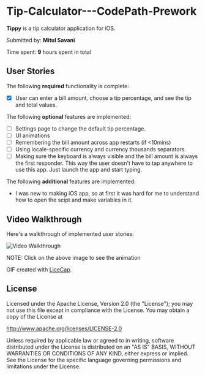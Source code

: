 # Tip-Calculator---CodePath-Prework

**Tippy** is a tip calculator application for iOS.

Submitted by: **Mitul Savani**

Time spent: **9** hours spent in total

## User Stories

The following **required** functionality is complete:

* [X] User can enter a bill amount, choose a tip percentage, and see the tip and total values.

The following **optional** features are implemented:
* [ ] Settings page to change the default tip percentage.
* [ ] UI animations
* [ ] Remembering the bill amount across app restarts (if <10mins)
* [ ] Using locale-specific currency and currency thousands separators.
* [ ] Making sure the keyboard is always visible and the bill amount is always the first responder. This way the user doesn't have to tap anywhere to use this app. Just launch the app and start typing.

The following **additional** features are implemented:

- I was new to making iOS app, so at first it was hard for me to understand how to open the scipt and make variables in it.

## Video Walkthrough

Here's a walkthrough of implemented user stories:

<img src='https://imgur.com/0Oz0Z3D.gif' title='Video Walkthrough' width='' alt='Video Walkthrough' />

NOTE: Click on the above image to see the animation

GIF created with [LiceCap](http://www.cockos.com/licecap/).

## License

Licensed under the Apache License, Version 2.0 (the "License");
you may not use this file except in compliance with the License.
You may obtain a copy of the License at

http://www.apache.org/licenses/LICENSE-2.0

Unless required by applicable law or agreed to in writing, software
distributed under the License is distributed on an "AS IS" BASIS,
WITHOUT WARRANTIES OR CONDITIONS OF ANY KIND, either express or implied.
See the License for the specific language governing permissions and
limitations under the License.


